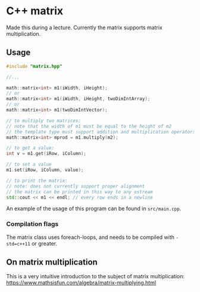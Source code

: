 # C++ matrix

Made this during a lecture. Currently the matrix supports matrix multiplication.

## Usage

```cpp
#include "matrix.hpp"

//...

math::matrix<int> m1(iWidth, iHeight);
// or
math::matrix<int> m1(iWidth, iHeight, twoDimIntArray);
// or
math::matrix<int> m1(twoDimIntVector);

// to multiply two matrices:
// note that the width of m1 must be equal to the height of m2
// the template type must support addition and multiplication operators
math::matrix<int> mprod = m1.multiply(m2);

// to get a value:
int v = m1.get(iRow, iColumn);

// to set a value
m1.set(iRow, iColumn, value);

// to print the matrix:
// note: does not currently support proper alignment
// the matrix can be printed in this way to any ostream
std::cout << m1 << endl; // every row ends in a newline
```

An example of the usage of this program can be found in `src/main.cpp`.

### Compilation flags

The matrix class uses foreach-loops, and needs to be compiled with `-std=c++11`
or greater.

## On matrix multiplication

This is a very intuitive introduction to the subject of matrix multiplication:
https://www.mathsisfun.com/algebra/matrix-multiplying.html

